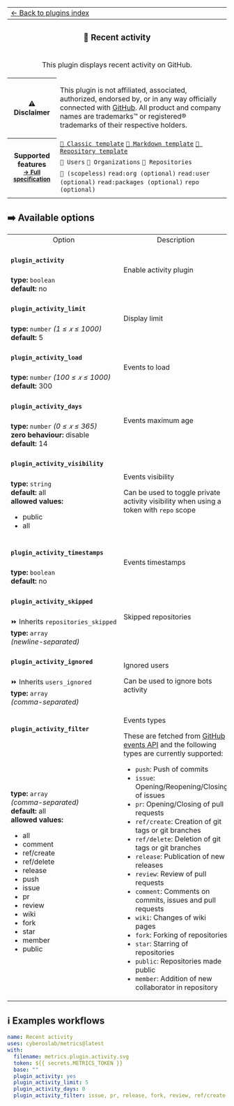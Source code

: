 <!--header-->
<table>
  <tr><td colspan="2"><a href="/README.md#-plugins">← Back to plugins index</a></td></tr>
  <tr><th colspan="2"><h3>📰 Recent activity</h3></th></tr>
  <tr><td colspan="2" align="center"><p>This plugin displays recent activity on GitHub.</p>
</td></tr>
  <tr><th>⚠️ Disclaimer</th><td><p>This plugin is not affiliated, associated, authorized, endorsed by, or in any way officially connected with <a href="https://github.com">GitHub</a>.
All product and company names are trademarks™ or registered® trademarks of their respective holders.</p>
</td></tr>
  <tr>
    <th rowspan="3">Supported features<br><sub><a href="metadata.yml">→ Full specification</a></sub></th>
    <td><a href="/source/templates/classic/README.md"><code>📗 Classic template</code></a> <a href="/source/templates/markdown/README.md"><code>📒 Markdown template</code></a> <a href="/source/templates/repository/README.md"><code>📘 Repository template</code></a></td>
  </tr>
  <tr>
    <td><code>👤 Users</code> <code>👥 Organizations</code> <code>📓 Repositories</code></td>
  </tr>
  <tr>
    <td><code>🔑 (scopeless)</code> <code>read:org (optional)</code> <code>read:user (optional)</code> <code>read:packages (optional)</code> <code>repo (optional)</code></td>
  </tr>
  <tr>
    <td colspan="2" align="center">
      <img src="https://github.com/cyberoslab/metrics/blob/examples/metrics.plugin.activity.svg" alt=""></img>
      <img width="900" height="1" alt="">
    </td>
  </tr>
</table>
<!--/header-->

## ➡️ Available options

<!--options-->
<table>
  <tr>
    <td align="center" nowrap="nowrap">Option</i></td><td align="center" nowrap="nowrap">Description</td>
  </tr>
  <tr>
    <td nowrap="nowrap"><h4><code>plugin_activity</code></h4></td>
    <td rowspan="2"><p>Enable activity plugin</p>
<img width="900" height="1" alt=""></td>
  </tr>
  <tr>
    <td nowrap="nowrap"><b>type:</b> <code>boolean</code>
<br>
<b>default:</b> no<br></td>
  </tr>
  <tr>
    <td nowrap="nowrap"><h4><code>plugin_activity_limit</code></h4></td>
    <td rowspan="2"><p>Display limit</p>
<img width="900" height="1" alt=""></td>
  </tr>
  <tr>
    <td nowrap="nowrap"><b>type:</b> <code>number</code>
<i>(1 ≤
𝑥
≤ 1000)</i>
<br>
<b>default:</b> 5<br></td>
  </tr>
  <tr>
    <td nowrap="nowrap"><h4><code>plugin_activity_load</code></h4></td>
    <td rowspan="2"><p>Events to load</p>
<img width="900" height="1" alt=""></td>
  </tr>
  <tr>
    <td nowrap="nowrap"><b>type:</b> <code>number</code>
<i>(100 ≤
𝑥
≤ 1000)</i>
<br>
<b>default:</b> 300<br></td>
  </tr>
  <tr>
    <td nowrap="nowrap"><h4><code>plugin_activity_days</code></h4></td>
    <td rowspan="2"><p>Events maximum age</p>
<img width="900" height="1" alt=""></td>
  </tr>
  <tr>
    <td nowrap="nowrap"><b>type:</b> <code>number</code>
<i>(0 ≤
𝑥
≤ 365)</i>
<br>
<b>zero behaviour:</b> disable</br>
<b>default:</b> 14<br></td>
  </tr>
  <tr>
    <td nowrap="nowrap"><h4><code>plugin_activity_visibility</code></h4></td>
    <td rowspan="2"><p>Events visibility</p>
<p>Can be used to toggle private activity visibility when using a token with <code>repo</code> scope</p>
<img width="900" height="1" alt=""></td>
  </tr>
  <tr>
    <td nowrap="nowrap"><b>type:</b> <code>string</code>
<br>
<b>default:</b> all<br>
<b>allowed values:</b><ul><li>public</li><li>all</li></ul></td>
  </tr>
  <tr>
    <td nowrap="nowrap"><h4><code>plugin_activity_timestamps</code></h4></td>
    <td rowspan="2"><p>Events timestamps</p>
<img width="900" height="1" alt=""></td>
  </tr>
  <tr>
    <td nowrap="nowrap"><b>type:</b> <code>boolean</code>
<br>
<b>default:</b> no<br></td>
  </tr>
  <tr>
    <td nowrap="nowrap"><h4><code>plugin_activity_skipped</code></h4></td>
    <td rowspan="2"><p>Skipped repositories</p>
<img width="900" height="1" alt=""></td>
  </tr>
  <tr>
    <td nowrap="nowrap">⏩ Inherits <code>repositories_skipped</code><br>
<b>type:</b> <code>array</code>
<i>(newline-separated)</i>
<br></td>
  </tr>
  <tr>
    <td nowrap="nowrap"><h4><code>plugin_activity_ignored</code></h4></td>
    <td rowspan="2"><p>Ignored users</p>
<p>Can be used to ignore bots activity</p>
<img width="900" height="1" alt=""></td>
  </tr>
  <tr>
    <td nowrap="nowrap">⏩ Inherits <code>users_ignored</code><br>
<b>type:</b> <code>array</code>
<i>(comma-separated)</i>
<br></td>
  </tr>
  <tr>
    <td nowrap="nowrap"><h4><code>plugin_activity_filter</code></h4></td>
    <td rowspan="2"><p>Events types</p>
<p>These are fetched from <a href="https://docs.github.com/en/free-pro-team@latest/developers/webhooks-and-events/github-event-types">GitHub events API</a> and the following types are currently supported:</p>
<ul>
<li><code>push</code>: Push of commits</li>
<li><code>issue</code>: Opening/Reopening/Closing of issues</li>
<li><code>pr</code>: Opening/Closing of pull requests</li>
<li><code>ref/create</code>: Creation of git tags or git branches</li>
<li><code>ref/delete</code>: Deletion of git tags or git branches</li>
<li><code>release</code>: Publication of new releases</li>
<li><code>review</code>: Review of pull requests</li>
<li><code>comment</code>: Comments on commits, issues and pull requests</li>
<li><code>wiki</code>: Changes of wiki pages</li>
<li><code>fork</code>: Forking of repositories</li>
<li><code>star</code>: Starring of repositories</li>
<li><code>public</code>: Repositories made public</li>
<li><code>member</code>: Addition of new collaborator in repository</li>
</ul>
<img width="900" height="1" alt=""></td>
  </tr>
  <tr>
    <td nowrap="nowrap"><b>type:</b> <code>array</code>
<i>(comma-separated)</i>
<br>
<b>default:</b> all<br>
<b>allowed values:</b><ul><li>all</li><li>comment</li><li>ref/create</li><li>ref/delete</li><li>release</li><li>push</li><li>issue</li><li>pr</li><li>review</li><li>wiki</li><li>fork</li><li>star</li><li>member</li><li>public</li></ul></td>
  </tr>
</table>
<!--/options-->

## ℹ️ Examples workflows

<!--examples-->
```yaml
name: Recent activity
uses: cyberoslab/metrics@latest
with:
  filename: metrics.plugin.activity.svg
  token: ${{ secrets.METRICS_TOKEN }}
  base: ""
  plugin_activity: yes
  plugin_activity_limit: 5
  plugin_activity_days: 0
  plugin_activity_filter: issue, pr, release, fork, review, ref/create

```
<!--/examples-->
